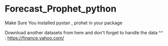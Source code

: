 # Forecast_Prophet_python

Make Sure You installed pystan , prohet in your package 

Download another datasets from here and don't forget to handle the data ^^ : https://finance.yahoo.com/
